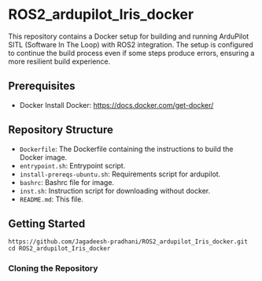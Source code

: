 # ROS2_ardupilot_Iris_docker

This repository contains a Docker setup for building and running ArduPilot SITL (Software In The Loop) with ROS2 integration. The setup is configured to continue the build process even if some steps produce errors, ensuring a more resilient build experience.

## Prerequisites

- Docker
  Install Docker: https://docs.docker.com/get-docker/

## Repository Structure

- `Dockerfile`: The Dockerfile containing the instructions to build the Docker image.
- `entrypoint.sh`: Entrypoint script.
- `install-prereqs-ubuntu.sh`: Requirements script for ardupilot.
- `bashrc`: Bashrc file for image.
- `inst.sh`: Instruction script for downloading without docker.
- `README.md`: This file.

## Getting Started
```
https://github.com/Jagadeesh-pradhani/ROS2_ardupilot_Iris_docker.git
cd ROS2_ardupilot_Iris_docker
```

### Cloning the Repository


